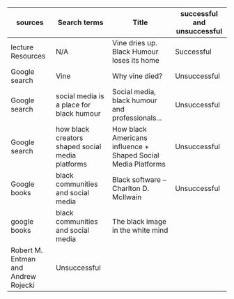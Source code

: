 | sources       | Search terms  | Title | successful and unsuccessful|
| ------------- |-------------| -----| --------------------------|
| lecture Resources| N/A | Vine dries up. Black Humour loses its home|Successful|
| Google search     | Vine     |   Why vine died?|   Unsuccessful    |
| Google search | social media is a place for black humour |Social media, black humour and professionals...| Unsuccessful |
|Google search  | how black creators shaped social media platforms|How black Americans influence + Shaped Social Media Platforms|Unsuccessful|
| Google books  | black communities and social media|Black software – Charlton D. McIlwain | Unsuccessful|
| google books | black communities and social media | The black image in the white mind 
Robert M. Entman and Andrew Rojecki | Unsuccessful |

